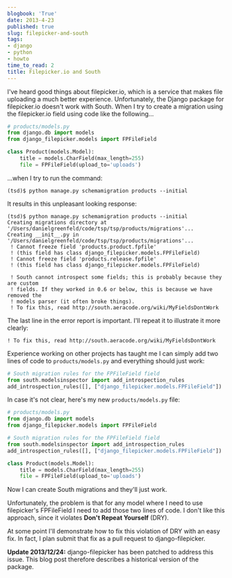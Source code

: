 ```yaml
---
blogbook: 'True'
date: 2013-4-23
published: true
slug: filepicker-and-south
tags:
- django
- python
- howto
time_to_read: 2
title: Filepicker.io and South
---
```


I've heard good things about filepicker.io, which is a service that
makes file uploading a much better experience. Unfortunately, the Django
package for filepicker.io doesn't work with South. When I try to create
a migration using the filepicker.io field using code like the
following...

``` python
# products/models.py
from django.db import models
from django_filepicker.models import FPFileField

class Product(models.Model):
    title = models.CharField(max_length=255)
    file = FPFileField(upload_to='uploads')
```

...when I try to run the command:

    (tsd)$ python manage.py schemamigration products --initial

It results in this unpleasant looking response:

    (tsd)$ python manage.py schemamigration products --initial
    Creating migrations directory at '/Users/danielgreenfeld/code/tsp/tsp/products/migrations'...
    Creating __init__.py in '/Users/danielgreenfeld/code/tsp/tsp/products/migrations'...
     ! Cannot freeze field 'products.product.fpfile'
     ! (this field has class django_filepicker.models.FPFileField)
     ! Cannot freeze field 'products.release.fpfile'
     ! (this field has class django_filepicker.models.FPFileField)

     ! South cannot introspect some fields; this is probably because they are custom
     ! fields. If they worked in 0.6 or below, this is because we have removed the
     ! models parser (it often broke things).
     ! To fix this, read http://south.aeracode.org/wiki/MyFieldsDontWork

The last line in the error report is important. I'll repeat it to
illustrate it more clearly:

    ! To fix this, read http://south.aeracode.org/wiki/MyFieldsDontWork

Experience working on other projects has taught me I can simply add two
lines of code to `products/models.py` and everything should just work:

``` python
# South migration rules for the FPFileField field
from south.modelsinspector import add_introspection_rules
add_introspection_rules([], ["django_filepicker.models.FPFileField"])
```

In case it's not clear, here's my new `products/models.py` file:

``` python
# products/models.py
from django.db import models
from django_filepicker.models import FPFileField

# South migration rules for the FPFileField field
from south.modelsinspector import add_introspection_rules
add_introspection_rules([], ["django_filepicker.models.FPFileField"])

class Product(models.Model):
    title = models.CharField(max_length=255)
    file = FPFileField(upload_to='uploads')
```

Now I can create South migrations and they'll just work.

Unfortunately, the problem is that for any model where I need to use
filepicker's FPFileField I need to add those two lines of code. I
don't like this approach, since it violates **Don't Repeat Yourself**
(DRY).

At some point I'll demonstrate how to fix this violation of DRY with an
easy fix. In fact, I plan submit that fix as a pull request to
django-filepicker.

**Update 2013/12/24:** django-filepicker has been patched to address
this issue. This blog post therefore describes a historical version of
the package.
